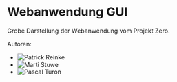 # Webanwendung GUI
Grobe Darstellung der Webanwendung vom Projekt Zero.


Autoren:
* ![Patrick Reinke](https://github.com/reinkepatrick)
* ![Marti Stuwe](https://github.com/martistuwe)
* ![Pascal Turon](https://github.com/pturon)
